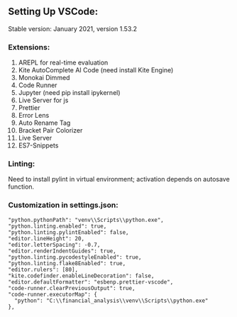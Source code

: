 ## Setting Up VSCode:
Stable version: January 2021, version 1.53.2 

### Extensions:
1) AREPL for real-time evaluation
2) Kite AutoComplete AI Code (need install Kite Engine)
3) Monokai Dimmed
4) Code Runner
5) Jupyter (need pip install ipykernel)
6) Live Server for js
7) Prettier
8) Error Lens
9) Auto Rename Tag
10) Bracket Pair Colorizer
11) Live Server
12) ES7-Snippets

### Linting:
Need to install pylint in virtual environment; activation depends on autosave function. 

### Customization in settings.json:
```
"python.pythonPath": "venv\\Scripts\\python.exe",
"python.linting.enabled": true,
"python.linting.pylintEnabled": false,
"editor.lineHeight": 20,
"editor.letterSpacing": -0.7,
"editor.renderIndentGuides": true,
"python.linting.pycodestyleEnabled": true,
"python.linting.flake8Enabled": true,
"editor.rulers": [80],
"kite.codefinder.enableLineDecoration": false,
"editor.defaultFormatter": "esbenp.prettier-vscode",
"code-runner.clearPreviousOutput": true,
"code-runner.executorMap": {
  "python": "C:\\financial_analysis\\venv\\Scripts\\python.exe"
},
```
